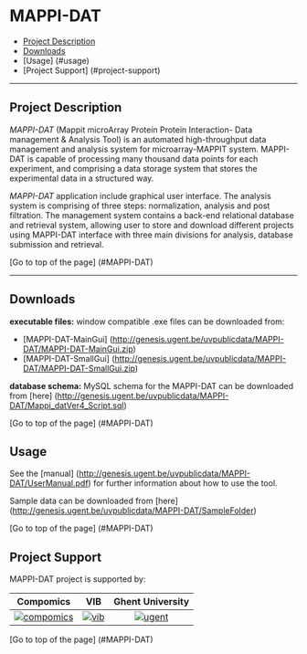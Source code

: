 # MAPPI-DAT

 * [Project Description](#project-description)
 * [Downloads](#downloads)
 * [Usage] (#usage)
 * [Project Support] (#project-support)

----

## Project Description

*MAPPI-DAT* (Mappit microArray Protein Protein Interaction- Data management & Analysis Tool) is an automated high-throughput data management and analysis system for microarray-MAPPIT system. MAPPI-DAT is capable of processing many thousand data points for each experiment, and comprising a data storage system that stores the experimental data in a structured way. 

*MAPPI-DAT* application include graphical user interface. The analysis system is comprising of three steps: normalization, analysis and post filtration. The management system contains a back-end relational database and retrieval system, allowing user to store and download different projects using MAPPI-DAT interface with three main divisions for analysis, database submission and retrieval.

[Go to top of the page] (#MAPPI-DAT)

----

## Downloads
**executable files:**
window compatible .exe files can be downloaded from:
  * [MAPPI-DAT-MainGui]  (http://genesis.ugent.be/uvpublicdata/MAPPI-DAT/MAPPI-DAT-MainGui.zip)
  * [MAPPI-DAT-SmallGui] (http://genesis.ugent.be/uvpublicdata/MAPPI-DAT/MAPPI-DAT-SmallGui.zip)

**database schema:**
MySQL schema for the MAPPI-DAT can be downloaded from [here] (http://genesis.ugent.be/uvpublicdata/MAPPI-DAT/Mappi_datVer4_Script.sql)

[Go to top of the page] (#MAPPI-DAT)

## Usage
See the [manual] (http://genesis.ugent.be/uvpublicdata/MAPPI-DAT/UserManual.pdf) for further information about how to use the tool.

Sample data can be downloaded from [here] (http://genesis.ugent.be/uvpublicdata/MAPPI-DAT/SampleFolder)

[Go to top of the page] (#MAPPI-DAT)

## Project Support

MAPPI-DAT project is supported by:

| Compomics | VIB | Ghent University|
|:--:|:--:|:--:|
| [![compomics](http://genesis.ugent.be/uvpublicdata/image/compomics.png)](http://www.compomics.com) | [![vib](http://genesis.ugent.be/uvpublicdata/image/vib.png)](http://www.vib.be) | [![ugent](http://genesis.ugent.be/uvpublicdata/image/ugent.png)](http://www.ugent.be/en) |

[Go to top of the page] (#MAPPI-DAT)


